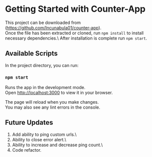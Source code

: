 # Getting Started with Counter-App

This project can be downloaded  from (https://github.com/Incunabula01/counter-app).\
Once the file has been extracted or cloned, run `npm install` to install necessary dependencies.\ 
After installation is complete run `npm start`.

## Available Scripts

In the project directory, you can run:

### `npm start`

Runs the app in the development mode.\
Open [http://localhost:3000](http://localhost:3000) to view it in your browser.

The page will reload when you make changes.\
You may also see any lint errors in the console.


## Future Updates

1) Add ability to ping custom urls.\
2) Ability to close error alert.\ 
3) Ability to increase and decrease ping count.\
4) Code refactor.

